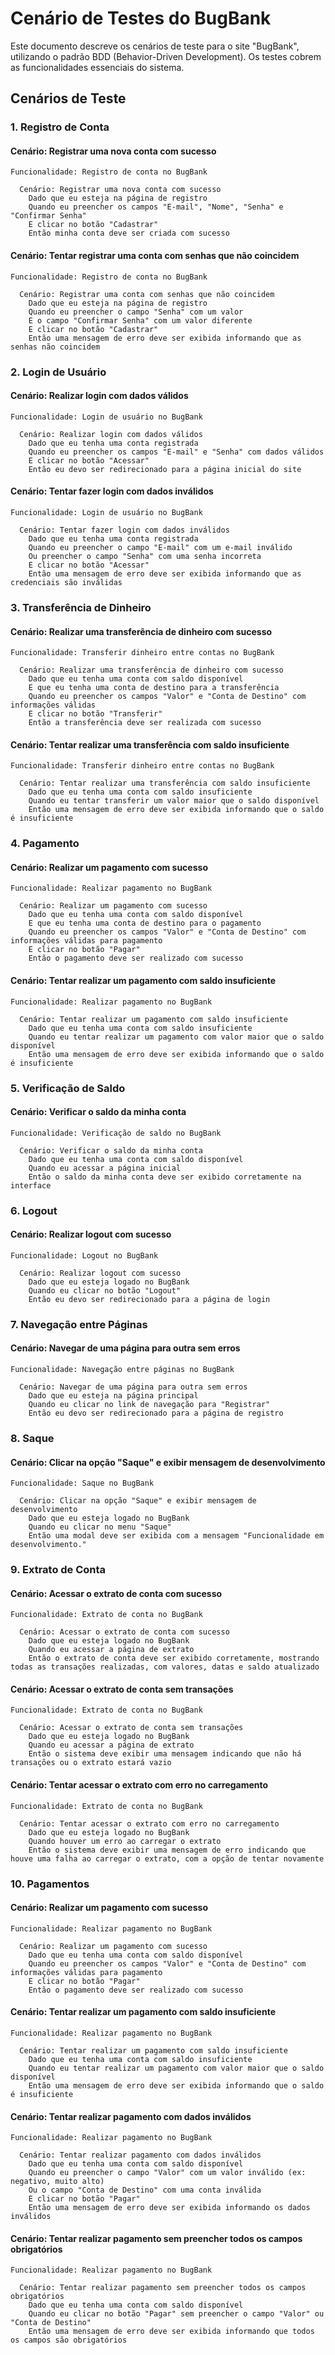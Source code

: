 # Cenário de Testes do BugBank

Este documento descreve os cenários de teste para o site "BugBank", utilizando o padrão BDD (Behavior-Driven Development). Os testes cobrem as funcionalidades essenciais do sistema.

## Cenários de Teste

### 1. Registro de Conta

#### Cenário: Registrar uma nova conta com sucesso
```gherkin
Funcionalidade: Registro de conta no BugBank

  Cenário: Registrar uma nova conta com sucesso
    Dado que eu esteja na página de registro
    Quando eu preencher os campos "E-mail", "Nome", "Senha" e "Confirmar Senha"
    E clicar no botão "Cadastrar"
    Então minha conta deve ser criada com sucesso
```

#### Cenário: Tentar registrar uma conta com senhas que não coincidem
```gherkin
Funcionalidade: Registro de conta no BugBank

  Cenário: Registrar uma conta com senhas que não coincidem
    Dado que eu esteja na página de registro
    Quando eu preencher o campo "Senha" com um valor
    E o campo "Confirmar Senha" com um valor diferente
    E clicar no botão "Cadastrar"
    Então uma mensagem de erro deve ser exibida informando que as senhas não coincidem
```

### 2. Login de Usuário

#### Cenário: Realizar login com dados válidos
```gherkin
Funcionalidade: Login de usuário no BugBank

  Cenário: Realizar login com dados válidos
    Dado que eu tenha uma conta registrada
    Quando eu preencher os campos "E-mail" e "Senha" com dados válidos
    E clicar no botão "Acessar"
    Então eu devo ser redirecionado para a página inicial do site
```

#### Cenário: Tentar fazer login com dados inválidos
```gherkin
Funcionalidade: Login de usuário no BugBank

  Cenário: Tentar fazer login com dados inválidos
    Dado que eu tenha uma conta registrada
    Quando eu preencher o campo "E-mail" com um e-mail inválido
    Ou preencher o campo "Senha" com uma senha incorreta
    E clicar no botão "Acessar"
    Então uma mensagem de erro deve ser exibida informando que as credenciais são inválidas
```

### 3. Transferência de Dinheiro

#### Cenário: Realizar uma transferência de dinheiro com sucesso
```gherkin
Funcionalidade: Transferir dinheiro entre contas no BugBank

  Cenário: Realizar uma transferência de dinheiro com sucesso
    Dado que eu tenha uma conta com saldo disponível
    E que eu tenha uma conta de destino para a transferência
    Quando eu preencher os campos "Valor" e "Conta de Destino" com informações válidas
    E clicar no botão "Transferir"
    Então a transferência deve ser realizada com sucesso
```

#### Cenário: Tentar realizar uma transferência com saldo insuficiente
```gherkin
Funcionalidade: Transferir dinheiro entre contas no BugBank

  Cenário: Tentar realizar uma transferência com saldo insuficiente
    Dado que eu tenha uma conta com saldo insuficiente
    Quando eu tentar transferir um valor maior que o saldo disponível
    Então uma mensagem de erro deve ser exibida informando que o saldo é insuficiente
```

### 4. Pagamento

#### Cenário: Realizar um pagamento com sucesso
```gherkin
Funcionalidade: Realizar pagamento no BugBank

  Cenário: Realizar um pagamento com sucesso
    Dado que eu tenha uma conta com saldo disponível
    E que eu tenha uma conta de destino para o pagamento
    Quando eu preencher os campos "Valor" e "Conta de Destino" com informações válidas para pagamento
    E clicar no botão "Pagar"
    Então o pagamento deve ser realizado com sucesso
```

#### Cenário: Tentar realizar um pagamento com saldo insuficiente
```gherkin
Funcionalidade: Realizar pagamento no BugBank

  Cenário: Tentar realizar um pagamento com saldo insuficiente
    Dado que eu tenha uma conta com saldo insuficiente
    Quando eu tentar realizar um pagamento com valor maior que o saldo disponível
    Então uma mensagem de erro deve ser exibida informando que o saldo é insuficiente
```

### 5. Verificação de Saldo

#### Cenário: Verificar o saldo da minha conta
```gherkin
Funcionalidade: Verificação de saldo no BugBank

  Cenário: Verificar o saldo da minha conta
    Dado que eu tenha uma conta com saldo disponível
    Quando eu acessar a página inicial
    Então o saldo da minha conta deve ser exibido corretamente na interface
```

### 6. Logout

#### Cenário: Realizar logout com sucesso
```gherkin
Funcionalidade: Logout no BugBank

  Cenário: Realizar logout com sucesso
    Dado que eu esteja logado no BugBank
    Quando eu clicar no botão "Logout"
    Então eu devo ser redirecionado para a página de login
```

### 7. Navegação entre Páginas

#### Cenário: Navegar de uma página para outra sem erros
```gherkin
Funcionalidade: Navegação entre páginas no BugBank

  Cenário: Navegar de uma página para outra sem erros
    Dado que eu esteja na página principal
    Quando eu clicar no link de navegação para "Registrar"
    Então eu devo ser redirecionado para a página de registro
```

### 8. Saque

#### Cenário: Clicar na opção "Saque" e exibir mensagem de desenvolvimento
```gherkin
Funcionalidade: Saque no BugBank

  Cenário: Clicar na opção "Saque" e exibir mensagem de desenvolvimento
    Dado que eu esteja logado no BugBank
    Quando eu clicar no menu "Saque"
    Então uma modal deve ser exibida com a mensagem "Funcionalidade em desenvolvimento."
```

### 9. Extrato de Conta

#### Cenário: Acessar o extrato de conta com sucesso
```gherkin
Funcionalidade: Extrato de conta no BugBank

  Cenário: Acessar o extrato de conta com sucesso
    Dado que eu esteja logado no BugBank
    Quando eu acessar a página de extrato
    Então o extrato de conta deve ser exibido corretamente, mostrando todas as transações realizadas, com valores, datas e saldo atualizado
```

#### Cenário: Acessar o extrato de conta sem transações
```gherkin
Funcionalidade: Extrato de conta no BugBank

  Cenário: Acessar o extrato de conta sem transações
    Dado que eu esteja logado no BugBank
    Quando eu acessar a página de extrato
    Então o sistema deve exibir uma mensagem indicando que não há transações ou o extrato estará vazio
```

#### Cenário: Tentar acessar o extrato com erro no carregamento
```gherkin
Funcionalidade: Extrato de conta no BugBank

  Cenário: Tentar acessar o extrato com erro no carregamento
    Dado que eu esteja logado no BugBank
    Quando houver um erro ao carregar o extrato
    Então o sistema deve exibir uma mensagem de erro indicando que houve uma falha ao carregar o extrato, com a opção de tentar novamente
```

### 10. Pagamentos

#### Cenário: Realizar um pagamento com sucesso
```gherkin
Funcionalidade: Realizar pagamento no BugBank

  Cenário: Realizar um pagamento com sucesso
    Dado que eu tenha uma conta com saldo disponível
    Quando eu preencher os campos "Valor" e "Conta de Destino" com informações válidas para pagamento
    E clicar no botão "Pagar"
    Então o pagamento deve ser realizado com sucesso
```

#### Cenário: Tentar realizar um pagamento com saldo insuficiente
```gherkin
Funcionalidade: Realizar pagamento no BugBank

  Cenário: Tentar realizar um pagamento com saldo insuficiente
    Dado que eu tenha uma conta com saldo insuficiente
    Quando eu tentar realizar um pagamento com valor maior que o saldo disponível
    Então uma mensagem de erro deve ser exibida informando que o saldo é insuficiente
```

#### Cenário: Tentar realizar pagamento com dados inválidos
```gherkin
Funcionalidade: Realizar pagamento no BugBank

  Cenário: Tentar realizar pagamento com dados inválidos
    Dado que eu tenha uma conta com saldo disponível
    Quando eu preencher o campo "Valor" com um valor inválido (ex: negativo, muito alto)
    Ou o campo "Conta de Destino" com uma conta inválida
    E clicar no botão "Pagar"
    Então uma mensagem de erro deve ser exibida informando os dados inválidos
```

#### Cenário: Tentar realizar pagamento sem preencher todos os campos obrigatórios
```gherkin
Funcionalidade: Realizar pagamento no BugBank

  Cenário: Tentar realizar pagamento sem preencher todos os campos obrigatórios
    Dado que eu tenha uma conta com saldo disponível
    Quando eu clicar no botão "Pagar" sem preencher o campo "Valor" ou "Conta de Destino"
    Então uma mensagem de erro deve ser exibida informando que todos os campos são obrigatórios
```
